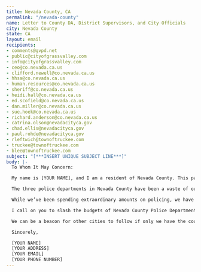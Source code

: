 ```yaml
---
title: Nevada County, CA
permalink: "/nevada-county"
name: Letter to County DA, District Supervisors, and City Officials
city: Nevada County
state: CA
layout: email
recipients:
- comments@gvpd.net
- public@cityofgrassvalley.com
- info@cityofgrassvalley.com
- ceo@co.nevada.ca.us
- clifford.newell@co.nevada.ca.us
- hhsa@co.nevada.ca.us
- human.resources@co.nevada.ca.us
- sheriff@co.nevada.ca.us
- heidi.hall@co.nevada.ca.us
- ed.scofield@co.nevada.ca.us
- dan.miller@co.nevada.ca.us
- sue.hoek@co.nevada.ca.us
- richard.anderson@co.nevada.ca.us
- catrina.olson@nevadacityca.gov
- chad.ellis@nevadacityca.gov
- paul.rohde@nevadacityca.gov
- rleftwich@townoftruckee.com
- truckee@townoftruckee.com
- blee@townoftruckee.com
subject: "[***INSERT UNIQUE SUBJECT LINE***]"
body: |-
  To Whom It May Concern:

  My name is [YOUR NAME], and I am a resident of Nevada County. This past week, our nation has been gripped by protests calling for rapid and meaningful change with regard to police behavior, an end to racism and anti-Blackness, and immediate reform in how Black people are treated in America. Accordingly, it has come to my attention that the budget for 2021 is being decided as these protests continue.

  The three police departments in Nevada County have been a waste of our resources. For the Fiscal Year 2019-2020 in Grass Valley alone, the General Fund Expenditures was $13,093,905. The final budget for the GVPD was $4,141,770. This is a total of 31.6% of the General Fund. Nevada City PD budgeted 45.3% of the General Fund Expenditures ($2,096,760 out of the $4,632,239 Nevada City General Fund). The Truckee Police Department was allocated $6,629,802 out of $23,177,108 in the General Fund.

  While we’ve been spending extraordinary amounts on policing, we have not seen improvements to safety, homelessness, mental health, or affordability in our city. Instead, we see wasteful and harmful actions of our police.

  I call on you to slash the budgets of Nevada County Police Departments and advocate for a meaningful reallocation of the city's expenditures: away from policing, and towards social programs and resources that support services for the homeless, affordable housing, education, health care, child care, and other critical community needs.

  We can be a beacon for other cities to follow if only we have the courage to change.

  Sincerely,

  [YOUR NAME]
  [YOUR ADDRESS]
  [YOUR EMAIL]
  [YOUR PHONE NUMBER]
---
```


